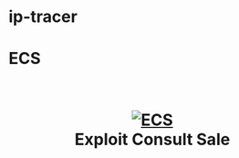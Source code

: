 # ip-tracer
# ECS

<h1 align="center">
  <br>
  <a href="https://github.com/omarbenabdejlil/ip-tracer"><img src="https://ibb.co/D9DJfS4" alt="ECS"></a>
  <br>
  Exploit Consult Sale
  <br>
</h1>
